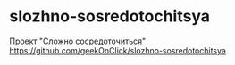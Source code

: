 # slozhno-sosredotochitsya
Проект "Сложно сосредоточиться"
https://github.com/geekOnClick/slozhno-sosredotochitsya
